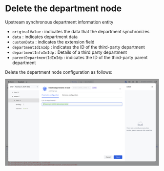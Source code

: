 # Delete the department node

Upstream synchronous department information entity

- `originalValue` : indicates the data that the department synchronizes
- `data` : indicates department data
- `customData` : indicates the extension field
- `departmentIdInIdp` : indicates the ID of the third-party department
- `departmentInfoInIdp` : Details of a third party department
- `parentDepartmentIdInIdp` : indicates the ID of the third-party parent department

Delete the department node configuration as follows:

![](../../static/OIWUbaqoYopLGgxnIO1cMJ2gnnb.png)